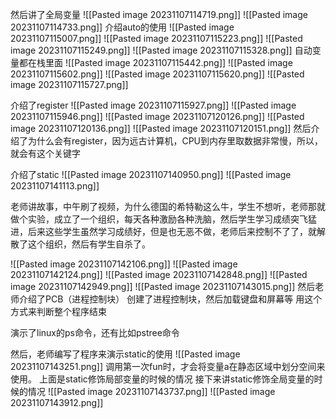 然后讲了全局变量
![[Pasted image 20231107114719.png]]
![[Pasted image 20231107114733.png]]
介绍auto的使用
![[Pasted image 20231107115007.png]]
![[Pasted image 20231107115223.png]]
![[Pasted image 20231107115249.png]]
![[Pasted image 20231107115328.png]]
自动变量都在栈里面
![[Pasted image 20231107115442.png]]
![[Pasted image 20231107115602.png]]
![[Pasted image 20231107115620.png]]
![[Pasted image 20231107115727.png]]

介绍了register
![[Pasted image 20231107115927.png]]
![[Pasted image 20231107115946.png]]
![[Pasted image 20231107120126.png]]
![[Pasted image 20231107120136.png]]
![[Pasted image 20231107120151.png]]
然后介绍了为什么会有register，因为远古计算机，CPU到内存里取数据非常慢，所以，就会有这个关键字

介绍了static
![[Pasted image 20231107140950.png]]
![[Pasted image 20231107141113.png]]

老师讲故事，中午刷了视频，为什么德国的希特勒这么牛，学生不想听，老师那就做个实验，成立了一个组织，每天各种激励各种洗脑，然后学生学习成绩突飞猛进，后来这些学生虽然学习成绩好，但是也无恶不做，老师后来控制不了了，就解散了这个组织，然后有学生自杀了。

![[Pasted image 20231107142106.png]]
![[Pasted image 20231107142124.png]]
![[Pasted image 20231107142848.png]]
![[Pasted image 20231107142949.png]]
![[Pasted image 20231107143015.png]]
然后老师介绍了PCB（进程控制块）
创建了进程控制块，然后加载键盘和屏幕等
用这个方式来判断整个程序结束

演示了linux的ps命令，还有比如pstree命令

然后，老师编写了程序来演示static的使用
![[Pasted image 20231107143251.png]]
调用第一次fun时，才会将变量a在静态区域中划分空间来使用。
上面是static修饰局部变量的时候的情况
接下来讲static修饰全局变量的时候的情况
![[Pasted image 20231107143737.png]]
![[Pasted image 20231107143912.png]]
